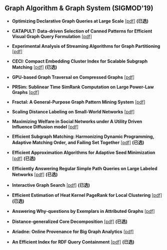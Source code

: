 ## Graph Algorithm & Graph System (SIGMOD'19)

* **Optimizing Declarative Graph Queries at Large Scale** [[pdf]](https://netdb.cis.upenn.edu/papers/graphrex_tr.pdf) **(已选)**

* **CATAPULT: Data-driven Selection of Canned Patterns for Efficient Visual Graph Query Formulation** [[pdf]](https://www.ntu.edu.sg/home/assourav/papers/SIGMOD-19-CATAPULT.pdf)
* **Experimental Analysis of Streaming Algorithms for Graph Partitioning** [[pdf]](https://dl.acm.org/ft_gateway.cfm?id=3300076&ftid=2067515&dwn=1&CFID=143492599&CFTOKEN=a2ad7dd94b42460c-85929616-0C2D-8AD9-7EF31DDDE78C1649)
* **CECI: Compact Embedding Cluster Index for Scalable Subgraph Matching** [[pdf]](https://www2.seas.gwu.edu/~howie/publications/CECI-SIGMOD19.pdf) **(已选)**
* **GPU-based Graph Traversal on Compressed Graphs** [[pdf]](https://dl.acm.org/ft_gateway.cfm?id=3319871&ftid=2067436&dwn=1&CFID=143492599&CFTOKEN=a2ad7dd94b42460c-85929616-0C2D-8AD9-7EF31DDDE78C1649)
* **PRSim: Sublinear Time SimRank Computation on Large Power-Law Graphs** [[pdf]](https://arxiv.org/pdf/1905.02354.pdf)
* **Fractal: A General-Purpose Graph Pattern Mining System** [[pdf]](https://dl.acm.org/ft_gateway.cfm?id=3319875&ftid=2067505&dwn=1&CFID=143492599&CFTOKEN=a2ad7dd94b42460c-85929616-0C2D-8AD9-7EF31DDDE78C1649)
* **Scaling Distance Labeling on Small-World Networks** [[pdf]](https://dl.acm.org/ft_gateway.cfm?id=3319877&ftid=2067460&dwn=1&CFID=143492599&CFTOKEN=a2ad7dd94b42460c-85929616-0C2D-8AD9-7EF31DDDE78C1649)
* **Maximizing Welfare in Social Networks under A Utility Driven Influence Diffusion model** [[pdf]](https://arxiv.org/pdf/1807.02502.pdf)
* **Efficient Subgraph Matching: Harmonizing Dynamic Programming, Adaptive Matching Order, and Failing Set Together** [[pdf]](https://dl.acm.org/ft_gateway.cfm?id=3319880&ftid=2067526&dwn=1&CFID=143492599&CFTOKEN=a2ad7dd94b42460c-85929616-0C2D-8AD9-7EF31DDDE78C1649) **(已选)**
* **Efficient Approximation Algorithms for Adaptive Seed Minimization** [[pdf]](https://dl.acm.org/ft_gateway.cfm?id=3319881&ftid=2067437&dwn=1&CFID=143492599&CFTOKEN=a2ad7dd94b42460c-85929616-0C2D-8AD9-7EF31DDDE78C1649) **(已选)**
* **Efficiently Answering Regular Simple Path Queries on Large Labeled Networks** [[pdf]](http://www.cse.iitd.ernet.in/~srikanta/publication/sigmod-19/sigmod-19.pdf) **(已选)**
* **Interactive Graph Search** [[pdf]](https://www.cse.cuhk.edu.hk/~taoyf/paper/sigmod19.pdf) **(已选)**
* **Efficient Estimation of Heat Kernel PageRank for Local Clustering** [[pdf]](https://arxiv.org/pdf/1904.02707.pdf) **(已选)**
* **Answering Why-questions by Exemplars in Attributed Graphs** [[pdf]](https://dl.acm.org/ft_gateway.cfm?id=3319890&ftid=2067544&dwn=1&CFID=143492599&CFTOKEN=a2ad7dd94b42460c-85929616-0C2D-8AD9-7EF31DDDE78C1649)
* **Distance-generalized Core Decomposition** [[pdf]](https://arxiv.org/pdf/1904.07262.pdf) **(已选)**
* **Ariadne: Online Provenance for Big Graph Analytics** [[pdf]](http://www.sysnet.ucsd.edu/sysnet/miscpapers/ariadne-sigmod19.pdf) 
* **An Efficient Index for RDF Query Containment** [[pdf]](https://dl.acm.org/ft_gateway.cfm?id=3319864&ftid=2067554&dwn=1&CFID=86153805&CFTOKEN=5f010162fd249cd3-4F0FB66F-D6C7-3C8D-779A4E6AEBBAEF5E) **(已选)** 
